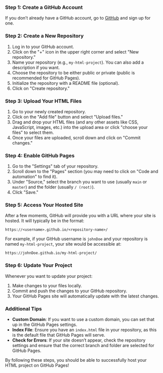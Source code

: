 ### Step 1: Create a GitHub Account
If you don’t already have a GitHub account, go to [GitHub](https://github.com/) and sign up for one.

### Step 2: Create a New Repository
1. Log in to your GitHub account.
2. Click on the "+" icon in the upper right corner and select "New repository."
3. Name your repository (e.g., `my-html-project`). You can also add a description if you want.
4. Choose the repository to be either public or private (public is recommended for GitHub Pages).
5. Initialize the repository with a README file (optional).
6. Click on "Create repository."

### Step 3: Upload Your HTML Files
1. Go to your newly created repository.
2. Click on the "Add file" button and select "Upload files."
3. Drag and drop your HTML files (and any other assets like CSS, JavaScript, images, etc.) into the upload area or click "choose your files" to select them.
4. Once your files are uploaded, scroll down and click on "Commit changes."

### Step 4: Enable GitHub Pages
1. Go to the "Settings" tab of your repository.
2. Scroll down to the "Pages" section (you may need to click on "Code and automation" to find it).
3. Under "Source," select the branch you want to use (usually `main` or `master`) and the folder (usually `/ (root)`).
4. Click "Save."

### Step 5: Access Your Hosted Site
After a few moments, GitHub will provide you with a URL where your site is hosted. It will typically be in the format:
```
https://<username>.github.io/<repository-name>/
```
For example, if your GitHub username is `johnDoe` and your repository is named `my-html-project`, your site would be accessible at:
```
https://johnDoe.github.io/my-html-project/
```

### Step 6: Update Your Project
Whenever you want to update your project:
1. Make changes to your files locally.
2. Commit and push the changes to your GitHub repository.
3. Your GitHub Pages site will automatically update with the latest changes.

### Additional Tips
- **Custom Domain**: If you want to use a custom domain, you can set that up in the GitHub Pages settings.
- **Index File**: Ensure you have an `index.html` file in your repository, as this is the default file that GitHub Pages will serve.
- **Check for Errors**: If your site doesn’t appear, check the repository settings and ensure that the correct branch and folder are selected for GitHub Pages.

By following these steps, you should be able to successfully host your HTML project on GitHub Pages!
